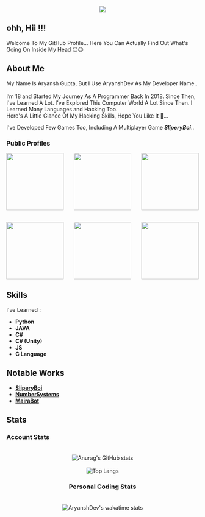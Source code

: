 <div align = center><img src= https://user-images.githubusercontent.com/57456859/151007213-4a6bbc7d-3322-4251-a91f-819e23344a3c.jpg></div>

## ohh, Hii !!!

Welcome To My GitHub Profile... Here You Can Actually Find Out What's Going On Inside My Head 😉😉

## About Me

My Name Is Aryansh Gupta, But I Use AryanshDev As My Developer Name..<br><br>
I’m 18 and Started My Journey As A Programmer Back In 2018. Since Then, I've Learned A Lot. I've Explored This Computer World A Lot Since Then. I Learned Many Languages and Hacking Too.<br>
Here's A Little Glance Of My Hacking Skills, Hope You Like It 🤠...

I've Developed Few Games Too, Including A Multiplayer Game ***SliperyBoi***..
### Public Profiles
<div>
<a href = https://github.com/aryanshdev><img align = left width = 150 height = 150 src=https://user-images.githubusercontent.com/57456859/151009311-5df1b068-0435-4ec3-b2b1-e0d01231e600.png></a>
   <a href = https://developers.google.com/profile/u/aryanshdev><img align = right width = 150 height = 150 src=https://user-images.githubusercontent.com/57456859/151010542-03d54696-1ee7-40f8-be69-01c1302ebe3b.png></a>

 <div align=center><a href ='https://play.google.com/store/apps/dev?id=4721546957821009216' ><img width = 150 height = 150 src=https://user-images.githubusercontent.com/57456859/151030295-723e88b4-0e1f-49c1-9f8c-9af4b53f445b.png></a></div><br>

   <a href = https://aryanshdev.itch.io><img align = left width = 150 height = 150 src=https://user-images.githubusercontent.com/57456859/151011747-43d2f3f8-689c-43f3-b05e-6bea35de7b63.png></a>
 <a href = https://twitter.com/aryanshdevyt><img align = right width = 150 height = 150 src=https://user-images.githubusercontent.com/57456859/151028390-305d9dbb-5ee2-4bb4-8e62-2e3f502f45d8.png></a>
 <div align=center>  <a href = https://instagram.com/__aryansh. _><img width = 150 height = 150 src=https://user-images.githubusercontent.com/57456859/151009961-0730411a-5b66-4abf-86da-ffb104aadc6c.png></a></div>
  </div>

## Skills

I've Learned :
- **Python**
- **JAVA**
- **C#**
- **C# (Unity)**
- **JS**
- **C Language**


## Notable Works

- **[SliperyBoi](https://play.google.com/store/apps/details?id=com.CPLLabs.SliperyBo)**
- **[NumberSystems](https://pypi.org/project/numbersystems/)**
- **[MairaBot]()**


## Stats
### Account Stats<br><br>
<div align=center>

![Anurag's GitHub stats](https://github-readme-stats.vercel.app/api?username=aryanshdev&show_icons=true&theme=tokyonight)<br><br>
![Top Langs](https://github-readme-stats.vercel.app/api/top-langs/?username=aryanshdev)
<br>
### Personal Coding Stats<br><br>
![AryanshDev's wakatime stats](https://github-readme-stats.vercel.app/api/wakatime?username=aryanshdev)
</div>
